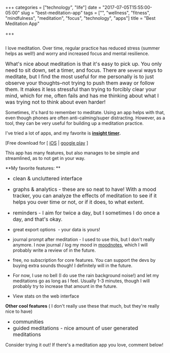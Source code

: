 +++
categories = ["technology", "life"]
date = "2017-07-05T15:55:00-05:00"
slug = "best-meditation-app"
tags = ["", "wellness", "fitness", "mindfulness", "meditation", "focus", "technology", "apps"]
title = "Best Meditation App"

+++


##

I love meditation. Over time, regular practice has reduced stress (summer helps as well!) and worry and increased focus and mental resilience.

<span style="font-size: 1rem;">What's nice about meditation is that it's easy to pick up. You only need to sit down, set a timer, and focus. There are&nbsp;</span>several<span style="font-size: 1rem;">&nbsp;ways to meditate, but I find the most useful for me personally is to just observe your thoughts–not trying to push them away or follow them. It makes it less stressful than trying to forcibly clear your mind, which for me, often fails and has me thinking about what I was trying not to think about even harder!</span>

Sometimes, it's hard to remember to meditate. Using an app helps with that, even though phones are often anti-calming/super distracting. However, as a tool, they can be very useful for building up a meditation practice.

I've tried a lot of apps, and my favorite is **[insight timer](https://insighttimer.com).**

[Free download for [ [iOS](https://itunes.apple.com/us/app/zen-timer-meditation-timer/id337472899?mt=8) | [google play](https://play.google.com/store/apps/details?id=com.spotlightsix.zentimerlite2) ]

This app has many features, but also manages to be simple and streamlined, as to not get in your way.

**My favorite features: **

* <span style="font-size: 1rem;">clean &amp; uncluttered interface</span>
* <span style="font-size: 1rem;">graphs &amp; analytics - these are so neat to have! With a mood tracker, you can analyze the effects of meditation to see if it helps you over time or not, or if it does, to what extent.&nbsp;</span>
* <span style="font-size: 1rem;">reminders - I aim for twice a day, but I sometimes I do once a day, and that's okay.&nbsp;</span>
* great export options  - your data is yours!
* journal prompt after meditation - I used to use this, but I don't really anymore. I now journal / log my mood in [moodnotes](http://moodnotes.thriveport.com), which I will probably write a review of in the future.
* free, no subscription for core features. You can support the devs by buying extra sounds though! I definitely will in the future.

* For now, I use no bell (I do use the rain background noise!) and let my meditations go as long as I feel. Usually 1-3 minutes, though I will probably try to increase that amount in the future.
* View stats on the web interface

**Other cool features** ( I don't really use these that much, but they're really nice to have)

* <span style="font-size: 1rem;">communities</span>
* <span style="font-size: 1rem;">guided meditations - nice amount of user generated meditations</span>

Consider trying it out! If there's a meditation app you love, comment below!

